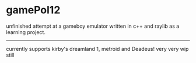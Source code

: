 # gamePol12
 unfinished attempt at a gameboy emulator written in c++ and raylib as a learning project.

 ---------------------

currently supports kirby's dreamland 1, metroid and Deadeus!
very very wip still
